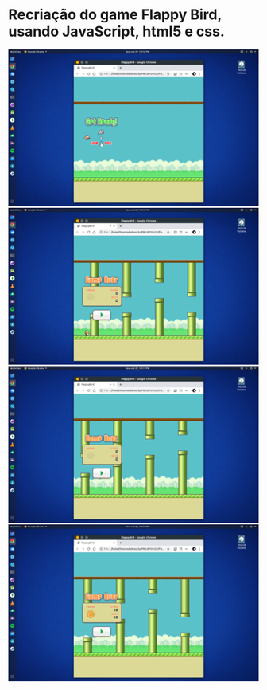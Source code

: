 # Recriação do game Flappy Bird, usando JavaScript, html5 e css.

<img src="Preview/prev01.png">
</br>

<img src="Preview/prev02.png">
</br>

<img src="Preview/prev03.png">
</br>

<img src="Preview/prev04.png">
</br>
